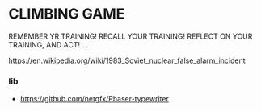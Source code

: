 CLIMBING GAME
=====================

REMEMBER YR TRAINING!
RECALL YOUR TRAINING!
REFLECT ON YOUR TRAINING, AND ACT!
...

https://en.wikipedia.org/wiki/1983_Soviet_nuclear_false_alarm_incident



### lib
- https://github.com/netgfx/Phaser-typewriter